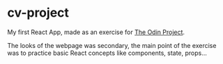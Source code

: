 # cv-project

My first React App, made as an exercise for [The Odin Project](https://www.theodinproject.com/lessons/node-path-javascript-cv-application).

The looks of the webpage was secondary, the main point of the exercise was to practice basic React concepts like components, state, props...
